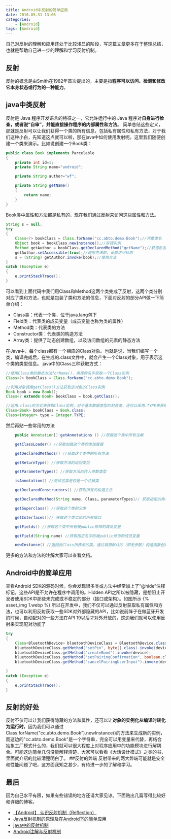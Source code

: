 ```yaml
---
title: Android中反射的简单应用
date: 2016.05.31 13:06
categories: 
    - [Android]
tags: [Android]
---
```

自己对反射的理解和应用还处于比较浅显的阶段，写这篇文章更多在于整理总结，也就是帮助自己进一步的理解和学习反射机制。

## 反射
反射的概念是由Smith在1982年首次提出的，主要是指**程序可以访问、检测和修改它本身状态或行为的一种能力**。
## java中类反射
反射是 Java 程序开发语言的特征之一，它允许运行中的 Java 程序对**自身进行检查，或者说“自审”，并能直接操作程序的内部属性和方法**。
简单总结这些定义，那就是反射可以让我们获得一个类的所有信息，包括私有属性和私有方法，对于我们这种小白，先知道这点就可以啦，那在java中如何使用发射呢。这里我们随便创建一个类来演示。比如说创建一个Book类：
``` java
public class Book implements Parcelable
{
    private int id=1;
    private String name="android";

    private String author="wf";

    private String getName()
    {
        return name;
    }
}
```
<!-- more -->
Book类中属性和方法都是私有的，现在我们通过反射来访问这些属性和方法。
``` java
String s = null;
try
{
    Class<?> bookClass = Class.forName("cc.abto.demo.Book");//完整类名
    Object book = bookClass.newInstance();//获得实例
    Method getAuthor = bookClass.getDeclaredMethod("getName");//获得私有方法
    getAuthor.setAccessible(true);//调用方法前，设置访问标志
    s = (String) getAuthor.invoke(book);//使用方法
}
catch (Exception e)
{
    e.printStackTrace();
}
```
可以看到上面代码中我们用Class和Method这两个类完成了反射，这两个类分别对应了类和方法，也就是包装了类和方法的信息，下面对反射的部分API做一下简单介绍：

 -  Class类：代表一个类，位于java.lang包下
 -  Field类：代表类的成员变量（成员变量也称为类的属性）
 -  Method类：代表类的方法
 -  Constructor类：代表类的构造方法
 -  Array类：提供了动态创建数组，以及访问数组的元素的静态方法

在Java中，每个class都有一个相应的Class对象。也就是说，当我们编写一个类，编译完成后，在生成的.class文件中，就会产生一个Class对象，用于表示这个类的类型信息。 java中的Class三种获取方式：
``` java
//使用Class类的静态方法forName()，用类的名字获取一个Class实例
Class<?> bookClass = Class.forName("cc.abto.demo.Book");

//利用对象调用getClass()方法获取该对象的Class实例
Book book = new Book();
Class<? extends Book> bookClass = book.getClass();

//运用.class的方式来获取Class实例，对于基本数据类型的封装类，还可以采用.TYPE来获取相对应的基本数据类型的Class实例
Class<Book> bookClass = Book.class;
Class<Integer> type = Integer.TYPE;
```
然后再贴一些常用的方法
``` java
    public Annotation[] getAnnotations () //获取这个类中所有注解

    getClassLoader() //获取加载这个类的类加载器

    getDeclaredMethods() //获取这个类中的所有方法

    getReturnType() //获取方法的返回类型

    getParameterTypes() //获取方法的传入参数类型

    isAnnotation() //测试这类是否是一个注解类

    getDeclaredConstructors() //获取所有的构造方法

    getDeclaredMethod(String name, Class… parameterTypes)// 获取指定的构造方法（参数：参数类型.class）

    getSuperclass() //获取这个类的父类

    getInterfaces()// 获取这个类实现的所有接口

    getFields() //获取这个类中所有被public修饰的成员变量

    getField(String name) //获取指定名字的被public修饰的成员变量

    newInstance() //返回此Class所表示的类，通过调用默认的（即无参数）构造函数创建的一个新实例
```
更多的方法和方法的注解大家可以查看文档。

## Android中的简单应用
查看Android SDK的源码时候。你会发现很多类或方法中经常加上了“@hide”注释标记，这些API是不允许在程序中调用的。Hidden API之所以被隐藏，是想阻止开发者使用SDK中那些未完成或不稳定的部分（接口或架构）。如图所示
{% asset_img 1.webp %}
所以在开发中，我们不仅可以通过反射获取私有属性和方法，也可以利用反射获取一些SDK对外部隐藏的API，比如说前阵子在做蓝牙开发的时候，自动配对的一些方法在API 19以后才对外开放的，这边我们就可以使用反射来实现配对功能了
``` java
try
{
    Class<BluetoothDevice> bluetoothDeviceClass = BluetoothDevice.class;
    bluetoothDeviceClass.getMethod("setPin", byte[].class).invoke(device, "1234".getBytes());
    bluetoothDeviceClass.getMethod("createBond").invoke(device);
    bluetoothDeviceClass.getMethod("setPairingConfirmation", boolean.class).invoke(device, true);
    bluetoothDeviceClass.getMethod("cancelPairingUserInput").invoke(device);

}
catch (Exception e)
{
    e.printStackTrace();
}
```
## 反射的好处
反射不仅可以让我们获得隐藏的方法和属性，还可以让**对象的实例化从编译时转化为运行时**，因为我们可以通过Class.forName("cc.abto.demo.Book").newInstance()的方法来生成新的实例，而这边的"cc.abto.demo.Book"是一个字符串，完全可以用变量来代替，再结合抽象工厂模式什么的，我们就可以很大程度上对程序应用中的功能模块进行解耦合。可能这边简单几句没能解释清楚，大家可以看看《大话设计模式》之类的书，里面就介绍的比较清楚明白了。
##反射的弊端
反射带来的两大弊端可能就是安全和性能问题了吧，这方面我知之甚少，有待进一步的了解和学习。
## 最后
因为自己水平有限，如果有些错误的地方还请大家见谅。下面贴出几篇写得比较好和详细的博客。
- [【Android】 认识反射机制（Reflection）](http://blog.qiji.tech/archives/4374)
- [Java反射机制的原理及在Android下的简单应用](http://www.cnblogs.com/crazypebble/archive/2011/04/13/2014582.html)
- [java中的反射机制](http://zlb1986.iteye.com/blog/937781)
- [Android注解与反射机制](http://efany.github.io/2016/04/02/Android%E6%B3%A8%E8%A7%A3%E4%B8%8E%E5%8F%8D%E5%B0%84%E6%9C%BA%E5%88%B6/)
